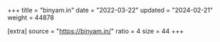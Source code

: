 +++
title = "binyam.in"
date = "2022-03-22"
updated = "2024-02-21"
weight = 44878

[extra]
source = "https://binyam.in/"
ratio = 4
size = 44
+++
